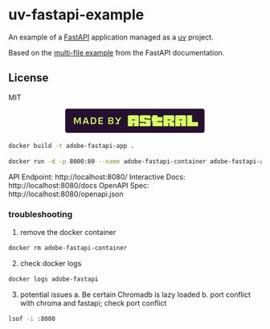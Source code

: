 # uv-fastapi-example

An example of a [FastAPI](https://github.com/fastapi/fastapi) application managed as a
[uv](https://github.com/astral-sh/uv) project.

Based on the [multi-file example](https://fastapi.tiangolo.com/tutorial/bigger-applications/) from
the FastAPI documentation.

## License

MIT

<div align="center">
  <a target="_blank" href="https://astral.sh" style="background:none">
    <img src="https://raw.githubusercontent.com/astral-sh/uv/main/assets/svg/Astral.svg" alt="Made by Astral">
  </a>
</div>

```bash
docker build -t adobe-fastapi-app .
```

```bash
docker run -d -p 8000:80 --name adobe-fastapi-container adobe-fastapi-app
```

API Endpoint: http://localhost:8080/
Interactive Docs: http://localhost:8080/docs
OpenAPI Spec: http://localhost:8080/openapi.json

### troubleshooting

1. remove the docker container

```bash
docker rm adobe-fastapi-container
```

2. check docker logs

```bash
docker logs adobe-fastapi
```

3. potential issues
   a. Be certain Chromadb is lazy loaded
   b. port conflict with chroma and fastapi; check port conflict

```bash
lsof -i :8000
```
